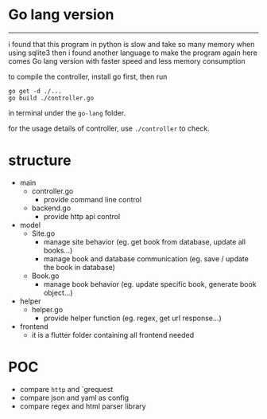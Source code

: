 # Go lang version
----

i found that this program in python is slow and take so many memory when using sqlite3
then i found another language to make the program again
here comes Go lang version with faster speed and less memory consumption

to compile the controller, install go first, then run 
```ternimal
go get -d ./...
go build ./controller.go
```
in terminal under the `go-lang` folder.

for the usage details of controller, use `./controller` to check.

# structure
- main
	- controller.go
		* provide command line control
	- backend.go
		* provide http api control
- model
	- Site.go
		* manage site behavior (eg. get book from database, update all books...)
		* manage book and database communication (eg. save / update the book in database)
	- Book.go
		* manage book behavior (eg. update specific book, generate book object...)
- helper
	- helper.go
		* provide helper function (eg. regex, get url response...)
- frontend
	* it is a flutter folder containing all frontend needed

# POC
- compare `http` and `grequest
- compare  json  and  yaml  as config
- compare  regex  and  html parser library